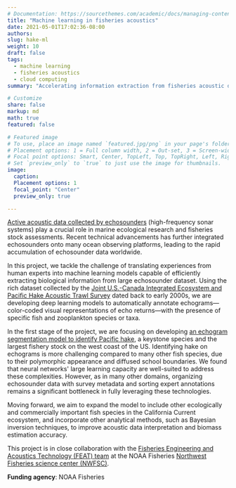 ```yaml
---
# Documentation: https://sourcethemes.com/academic/docs/managing-content/
title: "Machine learning in fisheries acoustics"
date: 2021-05-01T17:02:36-08:00
authors: 
slug: hake-ml
weight: 10
draft: false
tags: 
  - machine learning
  - fisheries acoustics
  - cloud computing
summary: "Accelerating information extraction from fisheries acoustic data through a cloud-based machine learning workflow."

# Customize
share: false
markup: md
math: true
featured: false

# Featured image
# To use, place an image named `featured.jpg/png` in your page's folder.
# Placement options: 1 = Full column width, 2 = Out-set, 3 = Screen-width
# Focal point options: Smart, Center, TopLeft, Top, TopRight, Left, Right, BottomLeft, Bottom, BottomRight
# Set `preview_only` to `true` to just use the image for thumbnails.
image:
  caption:
  Placement options: 1
  focal_point: "Center"
  preview_only: true

---
```


[Active acoustic data collected by echosounders](https://storymaps.arcgis.com/stories/e245977def474bdba60952f30576908f) (high-frequency sonar systems) play a crucial role in marine ecological research and fisheries stock assessments. Recent technical advancements has further integrated echosounders onto many ocean observing platforms, leading to the rapid accumulation of echosounder data worldwide.

In this project, we tackle the challenge of translating experiences from human experts into machine learning models capable of efficiently extracting biological information from large echosounder dataset. Using the rich dataset collected by the [Joint U.S.-Canada Integrated Ecosystem and Pacific Hake Acoustic Trawl Survey](https://www.fisheries.noaa.gov/west-coast/science-data/joint-us-canada-integrated-ecosystem-and-pacific-hake-acoustic-trawl-survey) dated back to early 2000s, we are developing deep learning models to automatically annotate echograms—color-coded visual representations of echo returns—with the presence of specific fish and zooplankton species or taxa.
 
In the first stage of the project, we are focusing on developing [an echogram segmentation model to identify Pacific hake](/talk/202405-asa-ottawa-hake/), a keystone species and the largest fishery stock on the west coast of the US. Identifying hake on echograms is more challenging compared to many other fish species, due to their polymorphic appearance and diffused school boundaries. We found that neural networks' large learning capacity are well-suited to address these complexities. However, as in many other domains, organizing echosounder data with survey metadata and sorting expert annotations remains a significant bottleneck in fully leveraging these technologies. 

Moving forward, we aim to expand the model to include other ecologically and commercially important fish species in the California Current ecosystem, and incorporate other analytical methods, such as Bayesian inversion techniques, to improve acoustic data interpretation and biomass estimation accuracy.

<!-- To take full advantage of these large and complex new datasets, in this project we aim to combine the development of machine learning methodology with a cloud-based workflow to accelerate the extraction of biological information from fisheries acoustic data. Our group has developed and used [Echopype](https://echopype.readthedocs.io/en/stable/), a Raw Sonar Backscatter data parsing Python package, and [Echoregions](https://echoregions.readthedocs.io/en/latest/), an Echoview annotation data parsing Python package. Transferring data from Echoview and proprietary echosounder formats to Python data products enables seamless integration with a rich ecosystem of scientific computing tools developed by a vast community of open-source contributors, thus allowing us to use our data to train deep learning models to predict regions of interest in echograms.

<img src="featured.png" alt="Fisheries Acoustics"> -->

This project is in close collaboration with the [Fisheries Engineering and Acoustics Technology (FEAT) team](https://www.fisheries.noaa.gov/west-coast/sustainable-fisheries/fisheries-engineering-and-acoustic-technologies-team) at the NOAA Fisheries [Northwest Fisheries science center (NWFSC)](https://www.fisheries.noaa.gov/about/northwest-fisheries-science-center).

**Funding agency**: NOAA Fisheries
